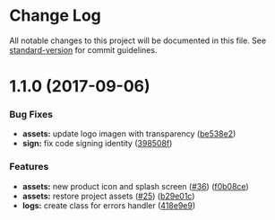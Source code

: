 # Change Log

All notable changes to this project will be documented in this file. See [standard-version](https://github.com/conventional-changelog/standard-version) for commit guidelines.

<a name="1.1.0"></a>
# 1.1.0 (2017-09-06)


### Bug Fixes

* **assets:** update logo imagen with transparency ([be538e2](https://github.com/flyve-mdm/flyve-mdm-ios-inventory-agent/commit/be538e2))
* **sign:** fix code signing identity ([398508f](https://github.com/flyve-mdm/flyve-mdm-ios-inventory-agent/commit/398508f))


### Features

* **assets:** new product icon and splash screen ([#36](https://github.com/flyve-mdm/flyve-mdm-ios-inventory-agent/issues/36)) ([f0b08ce](https://github.com/flyve-mdm/flyve-mdm-ios-inventory-agent/commit/f0b08ce))
* **assets:** restore project assets  ([#25](https://github.com/flyve-mdm/flyve-mdm-ios-inventory-agent/issues/25)) ([b29e01c](https://github.com/flyve-mdm/flyve-mdm-ios-inventory-agent/commit/b29e01c))
* **logs:** create class for errors handler ([418e9e9](https://github.com/flyve-mdm/flyve-mdm-ios-inventory-agent/commit/418e9e9))
